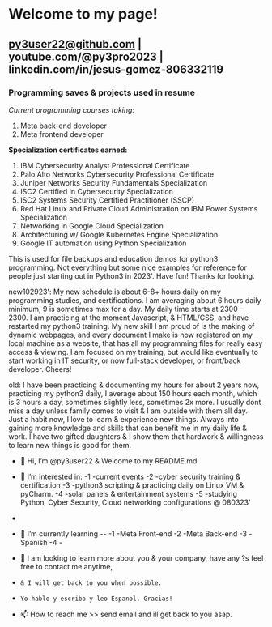
# Welcome to my page! 

## py3user22@github.com | youtube.com/@py3pro2023 | linkedin.com/in/jesus-gomez-806332119

### Programming saves & projects used in resume 

*Current programming courses taking:*
1. Meta back-end developer
2. Meta frontend developer

**Specialization certificates earned:**
1. IBM Cybersecurity Analyst Professional Certificate
2. Palo Alto Networks Cybersecurity Professional Certificate
3. Juniper Networks Security Fundamentals Specialization
4. ISC2 Certified in Cybersecurity Specialization
5. ISC2 Systems Security Certified Practitioner (SSCP)
6. Red Hat Linux and Private Cloud Administration on IBM Power Systems Specialization
7. Networking in Google Cloud Specialization
8. Architecturing w/ Google Kubernetes Engine Specialization
9. Google IT automation using Python Specialization


This is used for file backups and education demos for python3 programming.  Not everything but some nice examples for reference for people just starting out in Python3 in 2023'.  Have fun! Thanks for looking. 

new102923':
My new schedule is about 6-8+ hours daily on my programming studies, and certifications.  I am averaging about 6 hours daily minimum, 9 is sometimes max for a day.  My daily time starts at 2300 - 2300.  I am practicing at the moment Javascript, & HTML/CSS, and have restarted my python3 training.  My new skill I am proud of is the making of dynamic webpages, and every document I make is now registered on my local machine as a website, that has all my programming files for really easy access & viewing.  I am focused on my training, but would like eventually to start working in IT security, or now full-stack developer, or front/back developer.  Cheers!

old:
I have been practicing & documenting my hours for about 2 years now, practicing my python3 daily, I average about 150 hours each month, which is 3 hours a day, sometimes slightly less, sometimes 2x more.  I usually dont miss a day unless family comes to visit & I am outside with them all day.  Just a habit now, I love to learn & experience new things.  Always into gaining more knowledge and skills that can benefit me in my daily life & work.  I have two gifted daughters & I show them that hardwork & willingness to learn new things is good for them. 


- 👋 Hi, I’m @py3user22 & Welcome to my README.md
- 👀 I’m interested in:
-1 -current events
-2 -cyber security training & certification
-3 -python3 scripting & practicing daily on Linux VM & pyCharm.
-4 -solar panels & entertainment systems
-5 -studying Python, Cyber Security, Cloud networking configurations   @ 080323'
-  
- 🌱 I’m currently learning --
-1 -Meta Front-end
-2 -Meta Back-end
-3 -Spanish
-4 -
  
- 💞️ I am looking to learn more about you & your company, have any ?s feel free to contact me anytime,
-     & I will get back to you when possible.
-     Yo hablo y escribo y leo Espanol. Gracias!
- 📫 How to reach me >> send email and ill get back to you asap. 
<!---
py3user22/py3user22 is a ✨ special ✨ repository because its `README.md` (this file) appears on your GitHub profile.
You can click the Preview link to take a look at your changes.
--->
